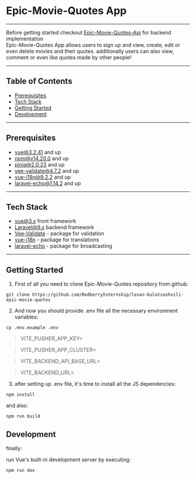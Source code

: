 # Epic-Movie-Quotes App

---

Before getting started checkout [Epic-Movie-Quotes-Api](https://github.com/RedberryInternship/levan-bulatsashvili-epic-movie-quotes-api) for backend implementation <br>
Epic-Movie-Quotes App allows users to sign up and view, create, edit or even delete movies and their quotes. additionally users can also view, comment or even like quotes made by other people!

---

## Table of Contents

- [Prerequisites](#prerequisites)
- [Tech Stack](#tech-stack)
- [Getting Started](#getting-started)
- [Development](#development)

---

## Prerequisites

- vue@3.2.41 and up
- npm@v14.20.0 and up
- pinia@2.0.23 and up
- vee-validate@4.7.2 and up
- vue-i18n@9.2.2 and up
- laravel-echo@1.14.2 and up

---

## Tech Stack

- [vue@3.x](https://vuejs.org/) front framework
- [Laravel@9.x](https://laravel.com/docs/9.x) backend framework
- [Vee-Validate](https://vee-validate.logaretm.com/v4/) - package for validation
- [vue-i18n](https://vue-i18n.intlify.dev/guide/) - package for translations
- [laravel-echo](https://www.npmjs.com/package/laravel-echo) - package for broadcasting

---

## Getting Started

1. First of all you need to clone Epic-Movie-Quotes repository from github:

```
git clone https://github.com/RedberryInternship/levan-bulatsashvili-epic-movie-quotes
```

2. And now you should provide .env file all the necessary environment variables:

```
cp .env.example .env
```

> VITE_PUSHER_APP_KEY=

> VITE_PUSHER_APP_CLUSTER=

> VITE_BACKEND_API_BASE_URL=

> VITE_BACKEND_URL=

3. after setting up .env file, it's time to install all the JS dependencies:

```
npm install
```

and also:

```
npm run build
```

## Development

finally:

run Vue's built-in development server by executing:

```
npm run dev
```
